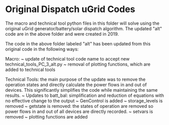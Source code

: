 # Original Dispatch uGrid Codes

The macro and technical tool python files in this folder will solve using the original uGrid generator/battery/solar dispatch algorithm.
The updated "alt" code are in the above folder and were created in 2019.

The code in the above folder labeled "alt" has been updated from this original code in the following ways:

Macro:
~ update of technical tool code name to accept new technical_tools_PC_3_alt.py
~ removal of plotting functions, which are added to technical tools

Technical Tools: the main purpose of the update was to remove the operation states and directly calculate the power flows in and out
of devices. This significantly simplifies the code while maintaining the same results.
~ Updates to batt_bal: simplification and reduction of equations with no effective change to the output
~ GenControl is added
~ storage_levels is removed
~ getstate is removed: the states of operation are removed so power flows in and out of all devices are directly recorded. 
~ setvars is removed
~ plotting functions are added
